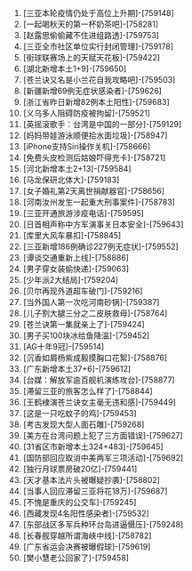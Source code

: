 
1. [三亚本轮疫情仍处于高位上升期]-[759148]
1. [一起喝秋天的第一杯奶茶吧]-[758281]
1. [赵露思偷偷藏不住进组路透]-[759753]
1. [三亚全市社区单位实行封闭管理]-[759178]
1. [街球联赛场上的天赋天花板]-[759422]
1. [湖北新增本土1+9]-[759650]
1. [苍兰诀又名是小兰花自我攻略吧]-[759503]
1. [新疆新增69例无症状感染者]-[759626]
1. [浙江省昨日新增82例本土阳性]-[759683]
1. [义乌多人阻碍防疫被拘留]-[759521]
1. [英摇滚歌手：台湾是中国的一部分]-[759129]
1. [妈妈带娃游泳顺便拾水面垃圾]-[758947]
1. [iPhone支持Siri操作关机]-[758666]
1. [免费头皮检测后姑娘吓得充卡]-[758721]
1. [河北新增本土2+13]-[759584]
1. [马龙保研北体大]-[759183]
1. [女子婚礼第2天离世捐献器官]-[758656]
1. [河南汝州发生一起重大刑事案件]-[758783]
1. [三亚开通旅游涉疫电话]-[759595]
1. [日首相声称中方军演事关日本安全]-[759643]
1. [库里大风车暴扣]-[758845]
1. [三亚新增186例确诊227例无症状]-[759552]
1. [谭谈交通重新上线]-[758886]
1. [男子穿女装偷快递]-[759063]
1. [少年派2大结局]-[759204]
1. [贝尔再现外道超车破门]-[759216]
1. [当外国人第一次吃河南砂锅]-[759387]
1. [儿子割大腿三分之二皮肤救母]-[758764]
1. [苍兰诀第一集就亲上了]-[759424]
1. [男子买100块冰给鱼降温]-[759452]
1. [AG十年9冠]-[759514]
1. [沉香如屑杨紫成毅摸胸口花絮]-[758876]
1. [广东新增本土37+6]-[759612]
1. [台媒：解放军逾百舰机演练攻台]-[758877]
1. [滞留三亚的旅客怎么样了]-[758844]
1. [王鹤棣演苍兰诀女主毫无违和感]-[759449]
1. [这是一只吃蚊子的鸡]-[759453]
1. [考古发现大型人面石雕]-[759268]
1. [美方在台湾问题上犯了三方面错误]-[759627]
1. [31省区市新增本土324+483]-[759645]
1. [国防部回应取消中美两军三项活动]-[759692]
1. [独行月球票房破20亿]-[759441]
1. [天才基本法片头被曝疑抄袭]-[758802]
1. [当事人回应滞留三亚将花18万]-[759687]
1. [不愧是重庆的公交车]-[759245]
1. [西藏发现4名阳性感染者]-[759532]
1. [东部战区多军兵种环台岛进逼慑压]-[759248]
1. [长春舰穿越所谓海峡中线]-[758782]
1. [广东省运会决赛被曝假球]-[759619]
1. [樊小慧老公回家了]-[759458]